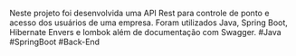 Neste projeto foi desenvolvida uma API Rest para controle de ponto e acesso dos usuários de uma empresa. Foram utilizados Java, Spring Boot, Hibernate Envers e lombok além de documentação com Swagger. #Java #SpringBoot #Back-End